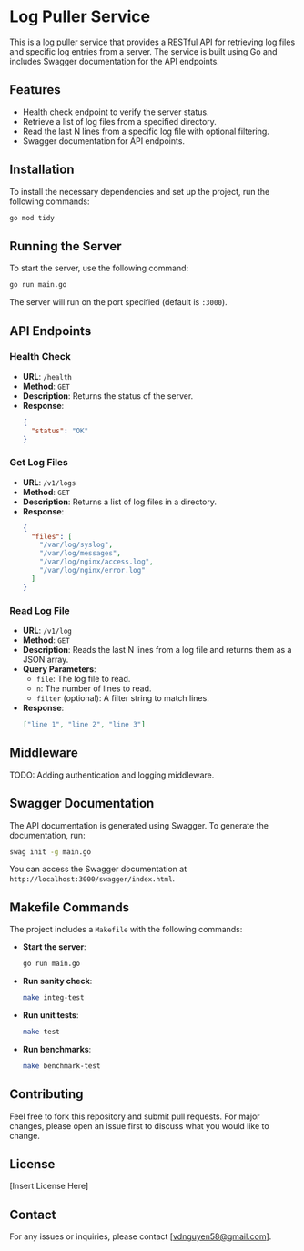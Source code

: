 # Log Puller Service

This is a log puller service that provides a RESTful API for retrieving log files and specific log entries from a server. The service is built using Go and includes Swagger documentation for the API endpoints.

## Features

- Health check endpoint to verify the server status.
- Retrieve a list of log files from a specified directory.
- Read the last N lines from a specific log file with optional filtering.
- Swagger documentation for API endpoints.

## Installation

To install the necessary dependencies and set up the project, run the following commands:

```sh
go mod tidy
```

## Running the Server

To start the server, use the following command:

```sh
go run main.go
```

The server will run on the port specified (default is `:3000`).

## API Endpoints

### Health Check

- **URL**: `/health`
- **Method**: `GET`
- **Description**: Returns the status of the server.
- **Response**:
  ```json
  {
    "status": "OK"
  }
  ```

### Get Log Files

- **URL**: `/v1/logs`
- **Method**: `GET`
- **Description**: Returns a list of log files in a directory.
- **Response**:
  ```json
  {
    "files": [
      "/var/log/syslog",
      "/var/log/messages",
      "/var/log/nginx/access.log",
      "/var/log/nginx/error.log"
    ]
  }
  ```

### Read Log File

- **URL**: `/v1/log`
- **Method**: `GET`
- **Description**: Reads the last N lines from a log file and returns them as a JSON array.
- **Query Parameters**:
  - `file`: The log file to read.
  - `n`: The number of lines to read.
  - `filter` (optional): A filter string to match lines.
- **Response**:
  ```json
  ["line 1", "line 2", "line 3"]
  ```

## Middleware

TODO: Adding authentication and logging middleware.

## Swagger Documentation

The API documentation is generated using Swagger. To generate the documentation, run:

```sh
swag init -g main.go
```

You can access the Swagger documentation at `http://localhost:3000/swagger/index.html`.

## Makefile Commands

The project includes a `Makefile` with the following commands:

- **Start the server**:

  ```sh
  go run main.go
  ```

- **Run sanity check**:

  ```sh
  make integ-test
  ```

- **Run unit tests**:

  ```sh
  make test
  ```

- **Run benchmarks**:
  ```sh
  make benchmark-test
  ```

## Contributing

Feel free to fork this repository and submit pull requests. For major changes, please open an issue first to discuss what you would like to change.

## License

[Insert License Here]

## Contact

For any issues or inquiries, please contact [vdnguyen58@gmail.com].

